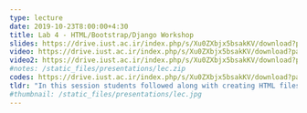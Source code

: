 ```yaml
---
type: lecture
date: 2019-10-23T8:00:00+4:30
title: Lab 4 - HTML/Bootstrap/Django Workshop
slides: https://drive.iust.ac.ir/index.php/s/Xu0ZXbjx5bsakKV/download?path=%2FSlides&files=Lab4.pdf
video: https://drive.iust.ac.ir/index.php/s/Xu0ZXbjx5bsakKV/download?path=%2FVideos&files=lab4a.mp4
video2: https://drive.iust.ac.ir/index.php/s/Xu0ZXbjx5bsakKV/download?path=%2FVideos&files=lab4_short.mp4
#notes: /static_files/presentations/lec.zip
codes: https://drive.iust.ac.ir/index.php/s/Xu0ZXbjx5bsakKV/download?path=%2FCode&files=Lab4.zip
tldr: "In this session students followed along with creating HTML files and using bootstrap components to make it pretty. Next, they went through a simple django demo to create a single model with two pages, one for add and another one for viewing all data. The commands.txt referenced in the second video can be found in the attached Lab4.zip code file along with the entire django_demo1 folde. Use <a href=%22https%3A%2F%2Fdownloads.sourceforge.net%2Fwinmerge%2FWinMerge-2.16.4-Setup.exe%22>this</a> link to download and install WinMerge. Don't forget to add it (C%3A%5CProgram%20Files%20(x86)%5CWinMerge) to the environment path so you can call winmergeu.exe from anywhere without entering the full path."
#thumbnail: /static_files/presentations/lec.jpg
---
```

